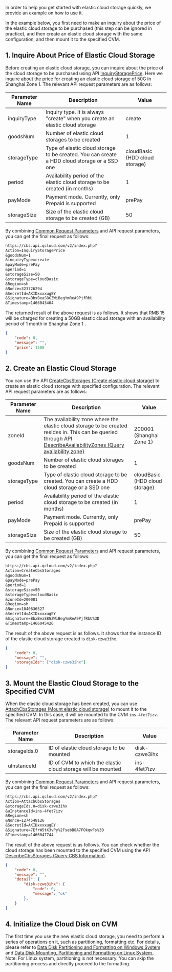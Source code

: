 In order to help you get started with elastic cloud storage quickly, we provide an example on how to use it.

In the example below, you first need to make an inquiry about the price of the elastic cloud storage to be purchased (this step can be ignored in practice), and then create an elastic cloud storage with the same configuration, and then mount it to the specified CVM.

## 1. Inquire About Price of Elastic Cloud Storage

Before creating an elastic cloud storage, you can inquire about the price of the cloud storage to be purchased using API [InquiryStoragePrice](/doc/api/364/2522). Here we inquire about the price for creating an elastic cloud storage of 50G in Shanghai Zone 1. The relevant API request parameters are as follows:

| Parameter Name | Description | Value |
| --- | --- | --- |
| inquiryType | Inquiry type. It is always "create" when you create an elastic cloud storage | create |
| goodsNum | Number of elastic cloud storages to be created | 1 |
| storageType | Type of elastic cloud storage to be created. You can create a HDD cloud storage or a SSD one | cloudBasic (HDD cloud storage) |
| period | Availability period of the elastic cloud storage to be created (in months) | 1 |
| payMode | Payment mode. Currently, only Prepaid is supported | prePay |
| storageSize | Size of the elastic cloud storage to be created (GB) | 50 |

By combining [Common Request Parameters](/doc/api/364/2745) and API request parameters, you can get the final request as follows:

```txt
https://cbs.api.qcloud.com/v2/index.php?
Action=InquiryStoragePrice
&goodsNum=1
&inquiryType=create
&payMode=prePay
&period=1
&storageSize=50
&storageType=cloudBasic
&Region=sh
&Nonce=323726294
&SecretId=AKIDxxxxugEY
&Signature=BbxBeaS8GZWiBegYmReA9PjfRbU
&Timestamp=1466043404
```

The returned result of the above request is as follows. It shows that RMB 15 will be charged for creating a 50GB elastic cloud storage with an availability period of 1 month in Shanghai Zone 1 .

```json
{
	"code": 0,
	"message": "",
	"price": 1500
}
```

## 2. Create an Elastic Cloud Storage

You can use the API [CreateCbsStorages (Create elastic cloud storage)](/doc/api/364/2524) to create an elastic cloud storage with specified configuration. The relevant API request parameters are as follows:

| Parameter Name | Description | Value |
| --- | --- | --- |
| zoneId | The availability zone where the elastic cloud storage to be created resides in. This can be queried through API [DescribeAvailabilityZones (Query availability zone)](/doc/api/229/1286) | 200001 (Shanghai Zone 1) |
| goodsNum | Number of elastic cloud storages to be created | 1 |
| storageType | Type of elastic cloud storage to be created. You can create a HDD cloud storage or a SSD one | cloudBasic (HDD cloud storage) |
| period | Availability period of the elastic cloud storage to be created (in months) | 1 |
| payMode | Payment mode. Currently, only Prepaid is supported | prePay |
| storageSize | Size of the elastic cloud storage to be created (GB) | 50 |

By combining [Common Request Parameters](/doc/api/364/2745) and API request parameters, you can get the final request as follows:

```txt
https://cbs.api.qcloud.com/v2/index.php?
Action=CreateCbsStorages
&goodsNum=1
&payMode=prePay
&period=1
&storageSize=50
&storageType=cloudBasic
&zoneId=200001
&Region=sh
&Nonce=1040636527
&SecretId=AKIDxxxxugEY
&Signature=BbxBeaS8GZWiBegYmReA9PjfRbU%3D
&Timestamp=1466045426
```

The result of the above request is as follows. It shows that the instance ID of the elastic cloud storage created is `disk-czwe3ihx`.

```json
{
	"code": 0,
	"message": "",
	"storageIds": ["disk-czwe3ihx"]
}
```

## 3. Mount the Elastic Cloud Storage to the Specified CVM

When the elastic cloud storage has been created, you can use [AttachCbsStorages (Mount elastic cloud storage)](/doc/api/364/2520) to mount it to the specified CVM. In this case, it will be mounted to the CVM `ins-4fet7izv`. The relevant API request parameters are as follows:

| Parameter Name | Description | Value |
| --- | --- | --- |
| storageIds.0 | ID of elastic cloud storage to be mounted | disk-czwe3ihx |
| uInstanceId | ID of CVM to which the elastic cloud storage will be mounted | ins-4fet7izv |

By combining [Common Request Parameters](/doc/api/364/2745) and API request parameters, you can get the final request as follows:

```txt
https://cbs.api.qcloud.com/v2/index.php?
Action=AttachCbsStorages
&storageIds.0=disk-czwe3ihx
&uInstanceId=ins-4fet7izv
&Region=sh
&Nonce=1274548126
&SecretId=AKIDxxxxugEY
&Signature=7EfrW5tX3vPy%2FsebB8A7FOkqwFs%3D
&Timestamp=1466047744
```

The result of the above request is as follows. You can check whether the cloud storage has been mounted to the specified CVM using the API [DescribeCbsStorages (Query CBS Information)](https://www.qcloud.com/doc/api/364/2519).

```json
{
	"code": 0,
	"message": "",
	"detail": {
		"disk-czwe3ihx": {
			"code": 0,
			"message": "ok"
		},
	}
}
```

## 4. Initialize the Cloud Disk on CVM

The first time you use the new elastic cloud storage, you need to perform a series of operations on it, such as partitioning, formatting etc. For details, please refer to [Data Disk Partitioning and Formatting on Windows System ](https://www.qcloud.com/doc/product/213/2158) and [Data Disk Mounting, Partitioning and Formatting on Linux System ](https://www.qcloud.com/doc/product/362/3893). Note: For Linux system, partitioning is not necessary. You can skip the partitioning process and directly proceed to the formatting.


